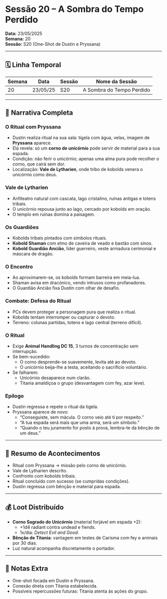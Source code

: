# Sessão 20 – A Sombra do Tempo Perdido  
**Data:** 23/05/2025  
**Semana:** 20  
**Sessão:** S20 (One-Shot de Dustin e Pryssana)  

---

## 🗓 Linha Temporal
| Semana | Data      | Sessão | Nome da Sessão            |
|--------|-----------|--------|---------------------------|
| 20     | 23/05/25  | S20    | A Sombra do Tempo Perdido |

---

## 📖 Narrativa Completa

### O Ritual com Pryssana
- Dustin realiza ritual na sua sala: tigela com água, velas, imagem de **Pryssana** aparece.  
- Ela revela: só um **corno de unicórnio** pode servir de material para a sua espada.  
- Condição: não ferir o unicórnio; apenas uma alma pura pode recolher o corno, que cairá sem dor.  
- Localização: **Vale de Lytharien**, onde tribo de kobolds venera o unicórnio como deus.  

### Vale de Lytharien
- Anfiteatro natural com cascata, lago cristalino, ruínas antigas e totens tribais.  
- O unicórnio repousa junto ao lago, cercado por kobolds em oração.  
- O templo em ruínas domina a paisagem.  

### Os Guardiões
- Kobolds tribais pintados com símbolos rituais.  
- **Kobold Shaman** com elmo de caveira de veado e bastão com sinos.  
- **Kobold Guardião Ancião**, líder guerreiro, veste armadura cerimonial e máscara de dragão.  

### O Encontro
- Ao aproximarem-se, os kobolds formam barreira em meia-lua.  
- Shaman avisa em dracónico, vendo intrusos como profanadores.  
- O Guardião Ancião fixa Dustin com olhar de desafio.  

### Combate: Defesa do Ritual
- PCs devem proteger a personagem pura que realiza o ritual.  
- Kobolds tentam interromper ou capturar o devoto.  
- Terreno: colunas partidas, totens e lago central (terreno difícil).  

### O Ritual
- Exige **Animal Handling DC 15**, 3 turnos de concentração sem interrupção.  
- Se bem-sucedido:  
  - O corno desprende-se suavemente, levita até ao devoto.  
  - O unicórnio beija-lhe a testa, aceitando o sacrifício voluntário.  
- Se falharem:  
  - Unicórnio desaparece num clarão.  
  - Titania amaldiçoa o grupo (desvantagem com fey, azar leve).  

### Epílogo
- Dustin regressa e repete o ritual da tigela.  
- Pryssana aparece de novo:  
  - “Conseguiste, sem mácula. O corno veio até ti por respeito.”  
  - “A tua espada será mais que uma arma, será um símbolo.”  
  - “Quando o teu juramento for posto à prova, lembra-te da bênção de um deus.”  

---

## 🎲 Resumo de Acontecimentos
- Ritual com Pryssana → missão pelo corno de unicórnio.  
- Vale de Lytharien descrito.  
- Confronto com kobolds tribais.  
- Ritual concluído com sucesso (se cumpridas condições).  
- Dustin regressa com bênção e material para espada.  

---

## 💰 Loot Distribuído
- **Corno Sagrado do Unicórnio** (material forjável em espada +2):  
  - +1d4 radiant contra undead e fiends.  
  - 1x/dia: *Detect Evil and Good*.  
- **Bênção de Titania**: vantagem em testes de Carisma com fey e animais por 30 dias.  
- Luz natural acompanha discretamente o portador.  

---

## 🧾 Notas Extra
- One-shot focada em Dustin e Pryssana.  
- Conexão direta com Titania estabelecida.  
- Possíveis repercussões futuras: Titania atenta às ações do grupo.  
